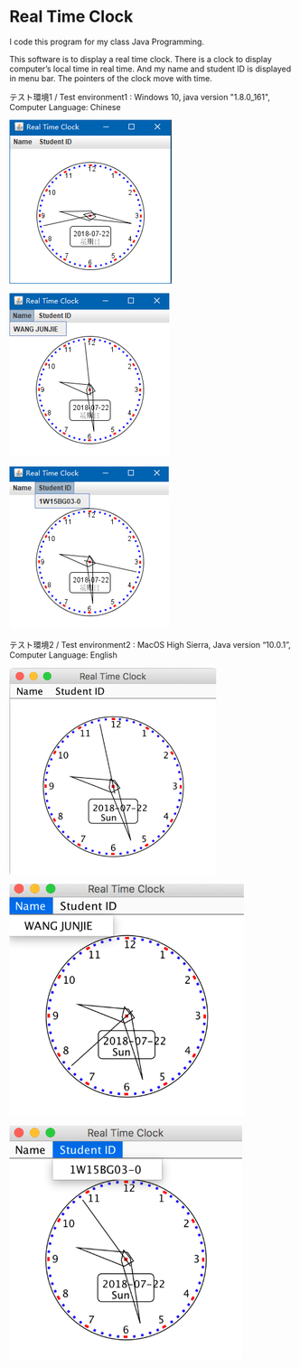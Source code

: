 # Real Time Clock

I code this program for my class Java Programming.

This software is to display a real time clock. There is a clock to display computer’s local time in real time. And my name and student ID is displayed in menu bar. The pointers of the clock move with time.

テスト環境1 / Test environment1 : 
Windows 10, java version "1.8.0_161", Computer Language: Chinese

![image](https://github.com/wanng-ide/Real-Time-Clock/blob/master/image/1.png)

![image](https://github.com/wanng-ide/Real-Time-Clock/blob/master/image/2.png)

![image](https://github.com/wanng-ide/Real-Time-Clock/blob/master/image/3.png)

テスト環境2 / Test environment2 : 
MacOS High Sierra, Java version “10.0.1”, Computer Language: English

![image](https://github.com/wanng-ide/Real-Time-Clock/blob/master/image/4.png)

![image](https://github.com/wanng-ide/Real-Time-Clock/blob/master/image/5.png)

![image](https://github.com/wanng-ide/Real-Time-Clock/blob/master/image/6.png)

